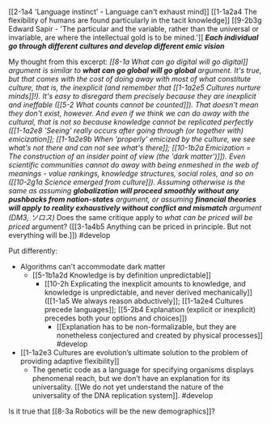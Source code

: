 [[2-1a4 'Language instinct' - Language can't exhaust mind]]
[[1-1a2a4 The flexibility of humans are found particularly in the tacit knowledge]]
[[9-2b3g Edward Sapir - 'The particular and the variable, rather than the universal or invariable, are where the intellectual gold is to be mined.']]
	***Each individual go through different cultures and develop different emic vision***

My thought from this excerpt:
	*[[8-1a What can go digital will go digital]] argument is similar to **what can go global will go global** argument. It's true, but that comes with the cost of doing away with most of what constitute culture, that is, the inexplicit (and remember that [[1-1a2e5 Cultures nurture minds]]!). It's easy to disregard them precisely because they are inexplicit and ineffable ([[5-2 What counts cannot be counted]]). That doesn't mean they don't exist, however. And even if we think we can do away with the cultural, that is not so because knowledge cannot be replicated perfectly ([[1-1a2e8 'Seeing' really occurs after going through (or together with) emicization]]; [[1-1a2e9b When 'properly' emicized by the culture, we see what's not there and can not see what's there]]; [[10-1b2a Emicization = The construction of an insider point of view (the 'dark matter')]]). Even scientific communities cannot do away with being enmeshed in the web of meanings - value rankings, knowledge structures, social roles, and so on ([[10-2g1a Science emerged from culture]]). Assuming otherwise is the same as assuming **globalization will proceed smoothly without any pushbacks from nation-states** argument, or assuming **financial theories will apply to reality exhaustively without conflict and mismatch** argument (DM3, ソロス)*
		Does the same critique apply to *what can be priced will be priced* argument? ([[3-1a4b5 Anything can be priced in principle. But not everything will be.]]) #develop 

Put differently:
- Algorithms can't accommodate dark matter
	- [[5-1b1a2d Knowledge is by definition unpredictable]]
		- [[10-2h Explicating the inexplicit amounts to knowledge, and knowledge is unpredictable, and never derived mechanically]] ([[1-1a5 We always reason abductively]]; [[1-1a2e4 Cultures precede languages]]; [[5-2b4 Explanation (explicit or inexplicit) precedes both your options and choices]])
			- [[Explanation has to be non-formalizable, but they are nonetheless conjectured and created by physical processes]] #develop 
- [[1-1a2e3 Cultures are evolution’s ultimate solution to the problem of providing adaptive flexibility]]
	- The genetic code as a language for specifying organisms displays phenomenal reach, but we don’t have an explanation for its universality. [[We do not yet understand the nature of the universality of the DNA replication system]]. #develop 

Is it true that [[8-3a Robotics will be the new demographics]]?